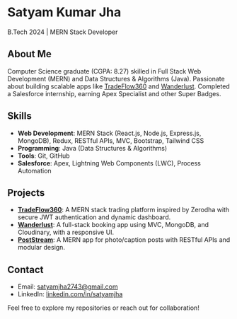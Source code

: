 # Satyam Kumar Jha

B.Tech 2024 | MERN Stack Developer

## About Me
Computer Science graduate (CGPA: 8.27) skilled in Full Stack Web Development (MERN) and Data Structures & Algorithms (Java). Passionate about building scalable apps like [TradeFlow360](https://github.com/saty077/TradeFlow360) and [Wanderlust](https://wanderlust-nb4v.onrender.com/listings). Completed a Salesforce internship, earning Apex Specialist and other Super Badges.

## Skills
- **Web Development**: MERN Stack (React.js, Node.js, Express.js, MongoDB), Redux, RESTful APIs, MVC, Bootstrap, Tailwind CSS
- **Programming**: Java (Data Structures & Algorithms)
- **Tools**: Git, GitHub
- **Salesforce**: Apex, Lightning Web Components (LWC), Process Automation

## Projects
- **[TradeFlow360](https://github.com/saty077/TradeFlow360)**: A MERN stack trading platform inspired by Zerodha with secure JWT authentication and dynamic dashboard.
- **[Wanderlust](https://wanderlust-nb4v.onrender.com/listings)**: A full-stack booking app using MVC, MongoDB, and Cloudinary, with a responsive UI.
- **[PostStream](https://github.com/saty077/PostStream)**: A MERN app for photo/caption posts with RESTful APIs and modular design.

## Contact
- Email: [satyamjha2743@gmail.com](mailto:satyamjha2743@gmail.com)
- LinkedIn: [linkedin.com/in/satyamjha](https://linkedin.com/in/satyamjha)

Feel free to explore my repositories or reach out for collaboration!

<!--
**Saty077/Saty077** is a ✨ _special_ ✨ repository because its `README.md` (this file) appears on your GitHub profile.

Here are some ideas to get you started:

- 🔭 I’m currently working on ...
- 🌱 I’m currently learning ...
- 👯 I’m looking to collaborate on ...
- 🤔 I’m looking for help with ...
- 💬 Ask me about ...
- 📫 How to reach me: ...
- 😄 Pronouns: ...
- ⚡ Fun fact: ...
-->
